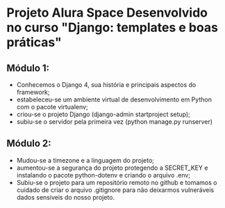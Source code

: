 # Projeto Alura Space Desenvolvido no curso "Django: templates e boas práticas"


## Módulo 1:
- Conhecemos o Django 4, sua história e principais aspectos do framework;
- estabeleceu-se um ambiente virtual de desenvolvimento em Python com o pacote virtualenv;
- criou-se o projeto Django (django-admin startproject setup);
- subiu-se o servidor pela primeira vez (python manage.py runserver)

## Módulo 2:

- Mudou-se a timezone e a linguagem do projeto;
- aumentou-se a segurança do projeto protegendo a SECRET_KEY e instalando o pacote python-dotenv e criando o arquivo .env;
- Subiu-se o projeto para um repositório remoto no github e tomamos o cuidado de criar o arquivo .gitignore para não deixarmos vulneráveis dados sensíveis do nosso projeto.
